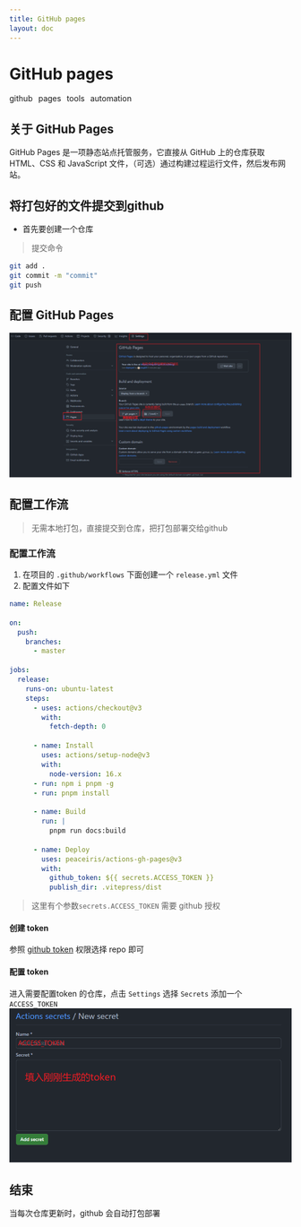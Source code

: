 ```yaml
---
title: GitHub pages
layout: doc
---
```

# GitHub pages

<el-divider />
<div style='display: flex;gap: 10px;'>
  <el-tag>github</el-tag>
  <el-tag>pages</el-tag>
  <el-tag>tools</el-tag>
  <el-tag>automation</el-tag>
</div>

## 关于 GitHub Pages
GitHub Pages 是一项静态站点托管服务，它直接从 GitHub 上的仓库获取 HTML、CSS 和 JavaScript 文件，（可选）通过构建过程运行文件，然后发布网站。

## 将打包好的文件提交到github
* 首先要创建一个仓库
> 提交命令
```bash
git add .
git commit -m "commit"
git push
```

## 配置 GitHub Pages
![github-pages-config](/images/screenshot/github-pages-config.png)

## 配置工作流
> 无需本地打包，直接提交到仓库，把打包部署交给github
### 配置工作流
1. 在项目的 `.github/workflows` 下面创建一个 `release.yml` 文件
2. 配置文件如下
```yaml
name: Release

on:
  push:
    branches:
      - master

jobs:
  release:
    runs-on: ubuntu-latest
    steps:
      - uses: actions/checkout@v3
        with:
          fetch-depth: 0

      - name: Install
        uses: actions/setup-node@v3
        with:
          node-version: 16.x
      - run: npm i pnpm -g
      - run: pnpm install
      
      - name: Build
        run: |
          pnpm run docs:build

      - name: Deploy
        uses: peaceiris/actions-gh-pages@v3
        with:
          github_token: ${{ secrets.ACCESS_TOKEN }}
          publish_dir: .vitepress/dist
```
> 这里有个参数`secrets.ACCESS_TOKEN` 需要 github 授权
#### 创建 token
参照 [github token](./token)
权限选择 repo 即可
#### 配置 token
进入需要配置token 的仓库，点击 `Settings` 选择 `Secrets` 添加一个 `ACCESS_TOKEN`
![github-pages-token-config](/images/screenshot/github-pages-token-config.png)
## 结束
当每次仓库更新时，github 会自动打包部署
